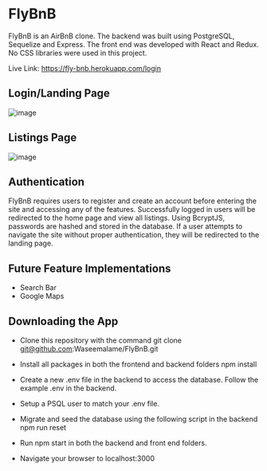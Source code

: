 # FlyBnB
FlyBnB is an AirBnB clone. The backend was built using PostgreSQL, Sequelize and Express. The front end was developed with React and Redux. No CSS libraries were used in this project.

Live Link: https://fly-bnb.herokuapp.com/login

## Login/Landing Page
![image](https://user-images.githubusercontent.com/73668892/177220387-2a13ddcf-657c-4643-941a-f6a6a8816406.png)

## Listings Page

![image](https://user-images.githubusercontent.com/73668892/177220459-5154bd3d-73f3-49da-b6b9-fe7731bc9933.png)

## Authentication
FlyBnB requires users to register and create an account before entering the site and accessing any of the features. Successfully logged in users will be redirected to the home page and view all listings. Using BcryptJS, passwords are hashed and stored in the database. If a user attempts to navigate the site without proper authentication, they will be redirected to the landing page.

## Future Feature Implementations

* Search Bar
* Google Maps

## Downloading the App
* Clone this repository with the command git clone git@github.com:Waseemalame/FlyBnB.git

* Install all packages in both the frontend and backend folders npm install

* Create a new .env file in the backend to access the database. Follow the example .env in the backend.

* Setup a PSQL user to match your .env file.

* Migrate and seed the database using the following script in the backend npm run reset

* Run npm start in both the backend and front end folders.

* Navigate your browser to localhost:3000

